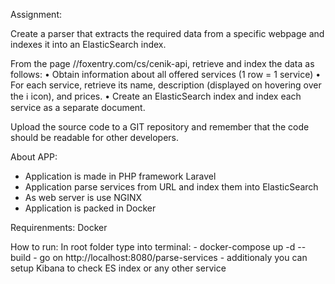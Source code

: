 
Assignment: 

Create a parser that extracts the required data from a specific webpage and indexes it into an ElasticSearch index.

From the page //foxentry.com/cs/cenik-api, retrieve and index the data as follows:
• Obtain information about all offered services (1 row = 1 service)
• For each service, retrieve its name, description (displayed on hovering over the ℹ️ icon), and prices.
• Create an ElasticSearch index and index each service as a separate document.

Upload the source code to a GIT repository and remember that the code should be readable for other developers.

About APP: 
 - Application is made in PHP framework Laravel
 - Application parse services from URL and index them into ElasticSearch
 - As web server is use NGINX
 - Application is packed in Docker

Requirenments: Docker

How to run: 
In root folder type into terminal:  - docker-compose up -d --build
                                    - go on http://localhost:8080/parse-services
                                    - additionaly you can setup Kibana to check ES index or any other service
